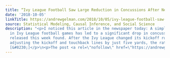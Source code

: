 ```yaml
---
title: “Ivy League Football Saw Large Reduction in Concussions After New Kickoff Rules”
date: '2018-10-05'
linkTitle: https://andrewgelman.com/2018/10/05/ivy-league-football-saw-large-reduction-in-concussions-after-new-kickoff-rules/
source: Statistical Modeling, Causal Inference, and Social Science
description: "<p>I noticed this article in the newspaper today: A simple rule change
  in Ivy League football games has led to a significant drop in concussions, a study
  released this week found. After the Ivy League changed its kickoff rules in 2016,
  adjusting the kickoff and touchback lines by just five yards, the rate of concussions
  [&#8230;]</p>\n<p>The post <a rel=\"nofollow\" href=\"https://andrewgelman.com/2018/10/05/ivy-league-football-saw-large-reduction-in-concussions-after-new-kickoff-rules/\">&#8220;Ivy "
---
```

